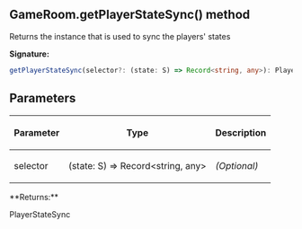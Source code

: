 
## GameRoom.getPlayerStateSync() method

Returns the  instance that is used to sync the players' states

**Signature:**

```typescript
getPlayerStateSync(selector?: (state: S) => Record<string, any>): PlayerStateSync;
```

## Parameters

<table><thead><tr><th>

Parameter


</th><th>

Type


</th><th>

Description


</th></tr></thead>
<tbody><tr><td>

selector


</td><td>

(state: S) =&gt; Record&lt;string, any&gt;


</td><td>

_(Optional)_


</td></tr>
</tbody></table>
**Returns:**

PlayerStateSync

